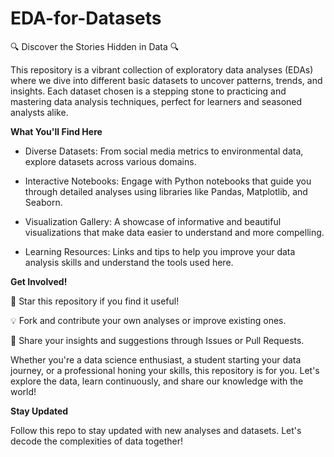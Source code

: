 # EDA-for-Datasets

🔍 Discover the Stories Hidden in Data 🔍 

This repository is a vibrant collection of exploratory data analyses (EDAs) where we dive into different basic datasets to uncover patterns, trends, and insights. Each dataset chosen is a stepping stone to practicing and mastering data analysis techniques, perfect for learners and seasoned analysts alike.

**What You'll Find Here**

* Diverse Datasets: From social media metrics to environmental data, explore datasets across various domains.
  
* Interactive Notebooks: Engage with Python notebooks that guide you through detailed analyses using libraries like Pandas, Matplotlib, and Seaborn.
  
* Visualization Gallery: A showcase of informative and beautiful visualizations that make data easier to understand and more compelling.
  
* Learning Resources: Links and tips to help you improve your data analysis skills and understand the tools used here.



**Get Involved!**

🌟 Star this repository if you find it useful!

💡 Fork and contribute your own analyses or improve existing ones.

📢 Share your insights and suggestions through Issues or Pull Requests.

Whether you're a data science enthusiast, a student starting your data journey, or a professional honing your skills, this repository is for you. Let's explore the data, learn continuously, and share our knowledge with the world!

**Stay Updated**

Follow this repo to stay updated with new analyses and datasets. Let's decode the complexities of data together!
